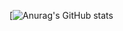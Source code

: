 [![Anurag's GitHub stats](https://github-readme-stats.vercel.app/api?username=Kusoden&theme=transparent&show_icons=true)
